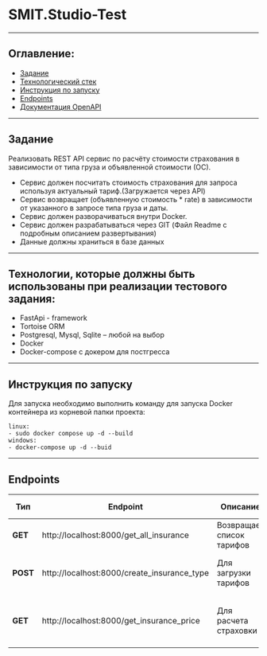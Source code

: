 # SMIT.Studio-Test
---
## Оглавление:
- [Задание](#задание)
- [Технологический стек](#технологии-которые-должны-быть-использованы-при-реализации-тестового-задания)
- [Инструкция по запуску](#)
- [Endpoints](#)
- [Документация OpenAPI](/Documentation/)
---
## Задание
Реализовать REST API сервис по расчёту стоимости страхования в зависимости от типа груза и объявленной стоимости (ОС).
- Сервис должен посчитать стоимость страхования для запроса используя актуальный тариф.(Загружается через API)
- Сервис возвращает (объявленную стоимость * rate) в зависимости от указанного в запросе типа груза и даты.
- Сервис должен разворачиваться внутри Docker.
- Сервис должен разрабатываться через GIT (Файл Readme с подробным описанием развертывания)
- Данные должны храниться в базе данных
---
## Технологии, которые должны быть использованы при реализации тестового задания:
- FastApi - framework
- Tortoise ORM
- Postgresql, Mysql, Sqlite – любой на выбор
- Docker
- Docker-compose с докером для постгресса
---
## Инструкция по запуску
Для запуска необходимо выполнить команду для запуска Docker контейнера из корневой папки проекта:
```
linux:
- sudo docker compose up -d --build
windows:
- docker-compose up -d --buid
```

---
## Endpoints
|Тип|Endpoint|Описание|Body| Query parametres|
|--------|--------|---------|---------|---------|
|**GET**| http://localhost:8000/get_all_insurance | Возвращает список тарифов | - | - |
|**POST**| http://localhost:8000/create_insurance_type | Для загрузки тарифов | date: str: {cargo_type: str, <br> rate: str} | -|
|**GET**|  http://localhost:8000/get_insurance_price| Для расчета страховки | - | case_date: str, <br> cargo_type: str, <br> declared_value: float

